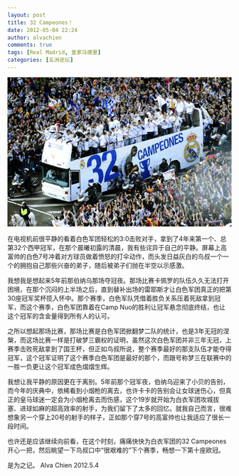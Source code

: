 ```yaml
---
layout: post
title: 32 Campeones！
date: 2012-05-04 22:24
author: alvachien
comments: true
tags: [Real Madrid, 皇家马德里]
categories: [五洲足坛]
---
```

![32 Campeones (From sina.com.cn)](/assets/uploads/2012/05/730_686979_450082.jpg)

在电视机前很平静的看着白色军团轻松的3:0击败对手，拿到了4年来第一个、总第32个西甲冠军，在那个晨曦初露的清晨，我有些诧异于自己的平静。屏幕上高富帅的白色7号冲着对方球员做着愤怒的打伞动作，而头发日益灰白的鸟叔一个一个的拥抱自己那些兴奋的弟子，随后被弟子们抛在半空以示感激。

我想我是想起来5年前那伯纳乌那场夺冠夜。那场比赛卡佩罗的队伍久久无法打开困境，在那个沉闷的上半场之后，直到替补出场的雷耶斯才让白色军团真正的把第30座冠军奖杯揽入怀中。那个赛季，白色军队凭借着胜负关系压着死敌拿到冠军，而这个赛季，白色军团靠着在Camp Nuo的胜利让冠军悬念彻底终结，也让这个冠军的含金量得到所有人的认可。

之所以想起那场比赛，那场比赛是白色军团掀翻梦二队的统计，也是3年无冠的涅槃，而这场比赛一样是打破梦三霸权的证明，虽然这次白色军团并非三年无冠，上赛季击败死敌拿到了国王杯，但正如鸟叔所说，整个赛季最好的那支队伍才能夺得冠军，这个冠军证明了这个赛季白色军团是最好的那个，而跟号称梦三在联赛中的一胜一负更让这个冠军成色熠熠生辉。

我想让我平静的原因更在于离别。5年前那个冠军夜，伯纳乌迎来了小贝的告别，而今年的庆典中，依稀看到小烟枪的离去，也许卡卡的告别会让女球迷伤心，但真正的皇马球迷一定会为小烟枪离去而伤感，这个19岁就开始为白衣军团攻城拔塞、进球如麻的超高效率的射手，为我们留下了太多的回忆。就我自己而言，很难想象另一个穿上20号的射手的样子，正如那个穿7号的高富帅也让我适应了很长一段时间。

也许还是应该继续向前看，在这个时刻，痛痛快快为白衣军团的32 Campeones开心一把，然后眺望一下鸟叔口中“很艰难的”下个赛季，畅想一下第十座欧冠。

是为之记。
Alva Chien
2012.5.4
